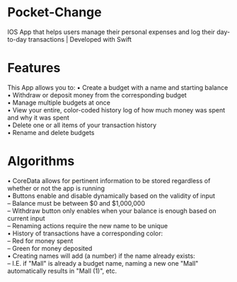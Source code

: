 # Pocket-Change
IOS App that helps users manage their personal expenses and log their day-to-day transactions | Developed with Swift

# Features
This App allows you to:
• Create a budget with a name and starting balance <br />
• Withdraw or deposit money from the corresponding budget <br />
• Manage multiple budgets at once <br />
• View your entire, color-coded history log of how much money was spent and why it was spent <br />
• Delete one or all items of your transaction history <br />
• Rename and delete budgets <br />

# Algorithms
• CoreData allows for pertinent information to be stored regardless of whether or not the app is running <br />
• Buttons enable and disable dynamically based on the validity of input <br />
  – Balance must be between $0 and $1,000,000 <br />
  – Withdraw button only enables when your balance is enough based on current input <br />
  – Renaming actions require the new name to be unique <br />
• History of transactions have a corresponding color: <br />
  – Red for money spent <br />
  – Green for money deposited <br />
• Creating names will add (a number) if the name already exists: <br />
  – I.E. if "Mall" is already a budget name, naming a new one "Mall" automatically results in "Mall (1)", etc. <br />
